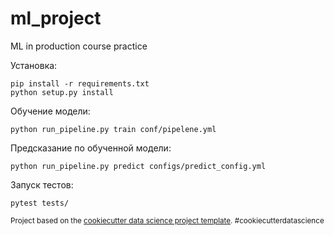 ml_project
==============================

ML in production course practice

Установка:

    pip install -r requirements.txt
    python setup.py install

Обучение модели:

    python run_pipeline.py train conf/pipelene.yml

Предсказание по обученной модели:

    python run_pipeline.py predict configs/predict_config.yml

Запуск тестов:

    pytest tests/

<p><small>Project based on the <a target="_blank" href="https://drivendata.github.io/cookiecutter-data-science/">cookiecutter data science project template</a>. #cookiecutterdatascience</small></p>
